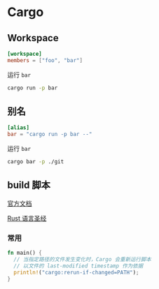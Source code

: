 # Cargo

## Workspace

```toml
[workspace]
members = ["foo", "bar"]
```

运行 `bar`

```sh
cargo run -p bar
```

## 别名

```toml
[alias]
bar = "cargo run -p bar --"
```

运行 `bar`

```sh
cargo bar -p ./git
```

## build 脚本

[官方文档](https://doc.rust-lang.org/stable/cargo/reference/build-scripts.html)

[Rust 语言圣经](https://course.rs/cargo/reference/build-script/intro.html)

### 常用

```rust
fn main() {
  // 当指定路径的文件发生变化时，Cargo 会重新运行脚本
  // 以文件的 last-modified timestamp 作为依据
  println!("cargo:rerun-if-changed=PATH");
}
```

